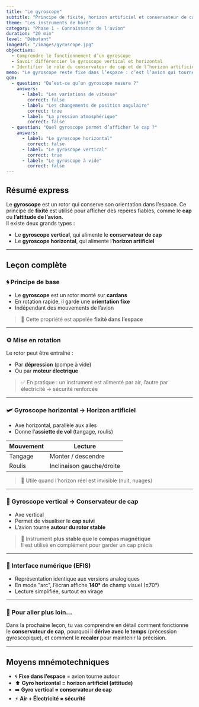 ```yaml
---
title: "Le gyroscope"
subtitle: "Principe de fixité, horizon artificiel et conservateur de cap"
theme: "Les instruments de bord"
category: "Phase 1 - Connaissance de l'avion"
duration: "20 min"
level: "Débutant"
imageUrl: "/images/gyroscope.jpg"
objectives:
  - Comprendre le fonctionnement d’un gyroscope
  - Savoir différencier le gyroscope vertical et horizontal
  - Identifier le rôle du conservateur de cap et de l’horizon artificiel
memo: "Le gyroscope reste fixe dans l’espace : c’est l’avion qui tourne autour de lui."
qcm:
  - question: "Qu’est-ce qu’un gyroscope mesure ?"
    answers:
      - label: "Les variations de vitesse"
        correct: false
      - label: "Les changements de position angulaire"
        correct: true
      - label: "La pression atmosphérique"
        correct: false
  - question: "Quel gyroscope permet d’afficher le cap ?"
    answers:
      - label: "Le gyroscope horizontal"
        correct: false
      - label: "Le gyroscope vertical"
        correct: true
      - label: "Le gyroscope à vide"
        correct: false
---
```


## Résumé express

Le **gyroscope** est un rotor qui conserve son orientation dans l’espace. Ce principe de **fixité** est utilisé pour afficher des repères fiables, comme le **cap** ou **l’attitude de l’avion**.  
Il existe deux grands types :

- Le **gyroscope vertical**, qui alimente le **conservateur de cap**
- Le **gyroscope horizontal**, qui alimente l’**horizon artificiel**

---

## Leçon complète

### 🌀 Principe de base

- Le **gyroscope** est un rotor monté sur **cardans**
- En rotation rapide, il garde une **orientation fixe**
- Indépendant des mouvements de l’avion

> 🧠 Cette propriété est appelée **fixité dans l’espace**

---

### ⚙️ Mise en rotation

Le rotor peut être entraîné :

- Par **dépression** (pompe à vide)
- Ou par **moteur électrique**

> ✅ En pratique : un instrument est alimenté par air, l’autre par électricité → sécurité renforcée

---

### 🛩️ Gyroscope horizontal → Horizon artificiel

- Axe horizontal, parallèle aux ailes
- Donne l’**assiette de vol** (tangage, roulis)

| Mouvement | Lecture                   |
| --------- | ------------------------- |
| Tangage   | Monter / descendre        |
| Roulis    | Inclinaison gauche/droite |

> 📌 Utile quand l’horizon réel est invisible (nuit, nuages)

---

### 🧭 Gyroscope vertical → Conservateur de cap

- Axe vertical
- Permet de visualiser le **cap suivi**
- L’avion tourne **autour du rotor stable**

> 📌 Instrument **plus stable que le compas magnétique**  
> Il est utilisé en complément pour garder un cap précis

---

### 🧰 Interface numérique (EFIS)

- Représentation identique aux versions analogiques
- En mode "arc", l’écran affiche **140°** de champ visuel (±70°)
- Lecture simplifiée, surtout en virage

---

### 📌 Pour aller plus loin...

Dans la prochaine leçon, tu vas comprendre en détail comment fonctionne le **conservateur de cap**, pourquoi il **dérive avec le temps** (précession gyroscopique), et comment le **recaler** pour maintenir la précision.

---

## Moyens mnémotechniques

- 🌀 **Fixe dans l’espace** = avion tourne autour
- ⬆️ **Gyro horizontal = horizon artificiel (attitude)**
- ➡️ **Gyro vertical = conservateur de cap**
- ⚡ **Air + Électricité = sécurité**
